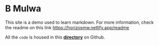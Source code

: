 # B Mulwa
This site is a demo used to learn markdown. For more information, check the readme on this link https://horizosmw.netlify.app/readme

All the `code` is housed in this **[directory](https://github.com/HorizonsMW/docusaurus-base/tree/main/my-website)** on Github. 

